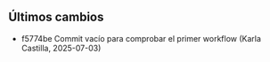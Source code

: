 ## Últimos cambios
- f5774be Commit vacío para comprobar el primer workflow (Karla Castilla, 2025-07-03)
